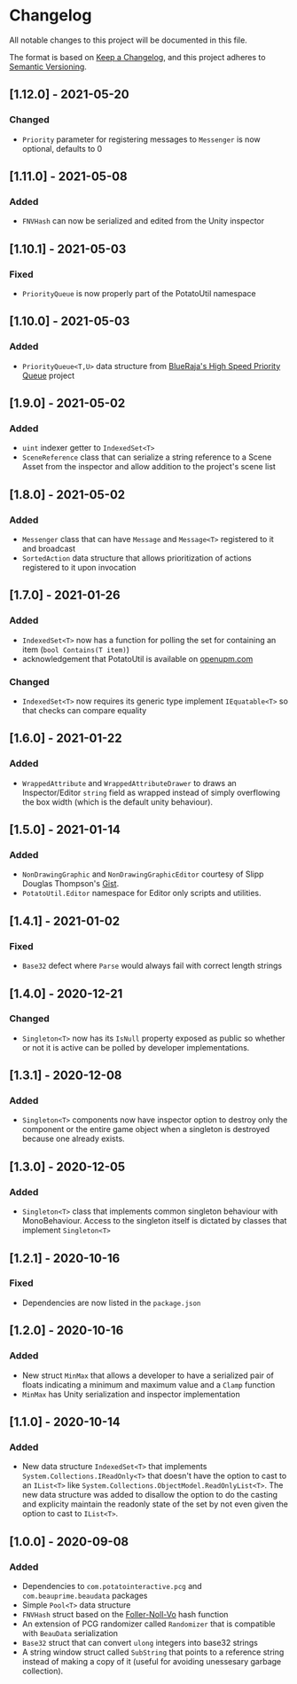 # Changelog
All notable changes to this project will be documented in this file.

The format is based on [Keep a Changelog](https://keepachangelog.com/en/1.0.0/),
and this project adheres to [Semantic Versioning](https://semver.org/spec/v2.0.0.html).

## [1.12.0] - 2021-05-20
### Changed
- `Priority` parameter for registering messages to `Messenger` is now optional, defaults to 0

## [1.11.0] - 2021-05-08
### Added
- `FNVHash` can now be serialized and edited from the Unity inspector

## [1.10.1] - 2021-05-03
### Fixed
- `PriorityQueue` is now properly part of the PotatoUtil namespace

## [1.10.0] - 2021-05-03
### Added
- `PriorityQueue<T,U>` data structure from [BlueRaja's High Speed Priority Queue](https://github.com/BlueRaja/High-Speed-Priority-Queue-for-C-Sharp) project

## [1.9.0] - 2021-05-02
### Added
- `uint` indexer getter to `IndexedSet<T>`
- `SceneReference` class that can serialize a string reference to a Scene Asset from the inspector and allow addition to the project's scene list

## [1.8.0] - 2021-05-02
### Added
- `Messenger` class that can have `Message` and `Message<T>` registered to it and broadcast
- `SortedAction` data structure that allows prioritization of actions registered to it upon invocation

## [1.7.0] - 2021-01-26
### Added
- `IndexedSet<T>` now has a function for polling the set for containing an item (`bool Contains(T item)`)
- acknowledgement that PotatoUtil is available on [openupm.com](https://openupm.com)

### Changed
- `IndexedSet<T>` now requires its generic type implement `IEquatable<T>` so that checks can compare equality

## [1.6.0] - 2021-01-22
### Added
- `WrappedAttribute` and `WrappedAttributeDrawer` to draws an Inspector/Editor `string` field as wrapped instead of simply overflowing the box width (which is the default unity behaviour).

## [1.5.0] - 2021-01-14
### Added
- `NonDrawingGraphic` and `NonDrawingGraphicEditor` courtesy of Slipp Douglas Thompson's [Gist](https://gist.github.com/capnslipp/349c18283f2fea316369).
- `PotatoUtil.Editor` namespace for Editor only scripts and utilities.

## [1.4.1] - 2021-01-02
### Fixed
- `Base32` defect where `Parse` would always fail with correct length strings

## [1.4.0] - 2020-12-21
### Changed
- `Singleton<T>` now has its `IsNull` property exposed as public so whether or not it is active can be polled by developer implementations.

## [1.3.1] - 2020-12-08
### Added
- `Singleton<T>` components now have inspector option to destroy only the component or the entire game object when a singleton is destroyed because one already exists.

## [1.3.0] - 2020-12-05
### Added
- `Singleton<T>` class that implements common singleton behaviour with MonoBehaviour. Access to the singleton itself is dictated by classes that implement `Singleton<T>`

## [1.2.1] - 2020-10-16
### Fixed
- Dependencies are now listed in the `package.json`

## [1.2.0] - 2020-10-16
### Added
- New struct `MinMax` that allows a developer to have a serialized pair of floats indicating a minimum and maximum value and a `Clamp` function
- `MinMax` has Unity serialization and inspector implementation

## [1.1.0] - 2020-10-14
### Added
- New data structure `IndexedSet<T>` that implements `System.Collections.IReadOnly<T>` that doesn't have the option to cast to an `IList<T>` like `System.Collections.ObjectModel.ReadOnlyList<T>`. The new data structure was added to disallow the option to do the casting and explicity maintain the readonly state of the set by not even given the option to cast to `IList<T>`.

## [1.0.0] - 2020-09-08
### Added
- Dependencies to `com.potatointeractive.pcg` and `com.beauprime.beaudata` packages
- Simple `Pool<T>` data structure
- `FNVHash` struct based on the [Foller-Noll-Vo](http://www.isthe.com/chongo/tech/comp/fnv/) hash function
- An extension of PCG randomizer called `Randomizer` that is compatible with `BeauData` serialization
- `Base32` struct that can convert `ulong` integers into base32 strings
- A string window struct called `SubString` that points to a reference string instead of making a copy of it (useful for avoiding unessesary garbage collection).